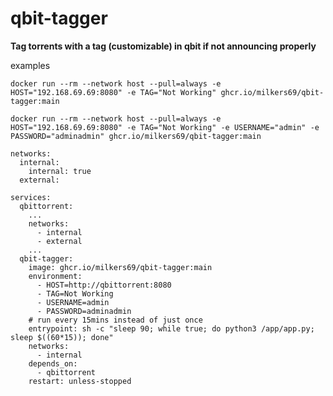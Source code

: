 # **qbit-tagger**

**Tag torrents with a tag (customizable) in qbit if not announcing properly**

examples

`docker run --rm --network host --pull=always -e HOST="192.168.69.69:8080" -e TAG="Not Working" ghcr.io/milkers69/qbit-tagger:main`

`docker run --rm --network host --pull=always -e HOST="192.168.69.69:8080" -e TAG="Not Working" -e USERNAME="admin" -e PASSWORD="adminadmin" ghcr.io/milkers69/qbit-tagger:main`

```
networks:
  internal:
    internal: true
  external:

services:
  qbittorrent:
    ...
    networks:
      - internal
      - external
    ...
  qbit-tagger:
    image: ghcr.io/milkers69/qbit-tagger:main
    environment:
      - HOST=http://qbittorrent:8080
      - TAG=Not Working
      - USERNAME=admin
      - PASSWORD=adminadmin
    # run every 15mins instead of just once
    entrypoint: sh -c "sleep 90; while true; do python3 /app/app.py; sleep $((60*15)); done"
    networks:
      - internal
    depends_on:
      - qbittorrent
    restart: unless-stopped
```
